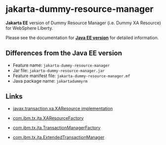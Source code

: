 # jakarta-dummy-resource-manager

**Jakarta EE** version of Dummy Resource Manager (i.e. Dummy XA Resource) for WebSphere Liberty.

Please see the documentation for **[Java EE version](https://github.com/splendormy/dummy-resource-manager)** for detailed information.

## Differences from the Java EE version

* Feature name: `jakarta-dummy-resource-manager`
* Jar file: `jakarta-dummy-resource-manager.jar`
* Feature manifest file: `jakarta-dummy-resource-manager.mf`
* Java package name: `jakartadummyrm`

## Links
- [javax.transaction.xa.XAResource implementation](https://docs.oracle.com/en/java/javase/17/docs/api/java.transaction.xa/javax/transaction/xa/XAResource.html)
- [com.ibm.tx.jta.XAResourceFactory](https://www.ibm.com/docs/api/v1/content/SSEQTP_liberty/com.ibm.websphere.javadoc.liberty.doc/io.openliberty.transaction_1.1-javadoc/com/ibm/tx/jta/XAResourceFactory.html)
- [com.ibm.tx.jta.TransactionManagerFactory](https://www.ibm.com/docs/en/was-liberty/base?topic=SSEQTP_liberty/com.ibm.websphere.javadoc.liberty.doc/io.openliberty.transaction_1.1-javadoc/com/ibm/tx/jta/TransactionManagerFactory.html)

- [com.ibm.tx.jta.ExtendedTransactionManager](https://www.ibm.com/docs/en/was-liberty/base?topic=SSEQTP_liberty/com.ibm.websphere.javadoc.liberty.doc/io.openliberty.transaction_1.1-javadoc/com/ibm/tx/jta/ExtendedTransactionManager.html)


